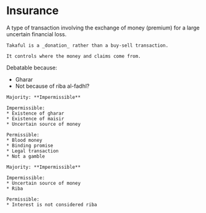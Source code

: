 # Insurance

A type of transaction involving the exchange of money (premium) for a large uncertain financial loss.

~~~admonish tip title="Takaful"
Takaful is a _donation_ rather than a buy-sell transaction.

It controls where the money and claims come from.
~~~

Debatable because:
* Gharar
* Not because of riba al-fadhl?

~~~admonish question title="Ruling for term insurance"
Majority: **Impermissible**

Impermissible:
* Existence of gharar
* Existence of maisir
* Uncertain source of money

Permissible:
* Blood money
* Binding promise
* Legal transaction
* Not a gamble
~~~

~~~admonish question title="Ruling for whole life insurance"
Majority: **Impermissible**

Impermissible:
* Uncertain source of money
* Riba

Permissible:
* Interest is not considered riba
~~~
